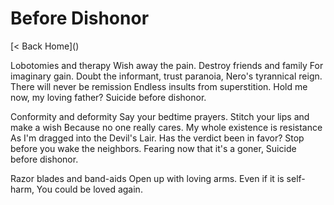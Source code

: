 # Before Dishonor

[< Back Home](\)


Lobotomies and therapy
Wish away the pain.
Destroy friends and family
For imaginary gain.
Doubt the informant, trust paranoia,
Nero's tyrannical reign.
There will never be remission
Endless insults from superstition.
Hold me now, my loving father?
Suicide before dishonor.


Conformity and deformity
Say your bedtime prayers.
Stitch your lips and make a wish
Because no one really cares.
My whole existence is resistance
As I'm dragged into the Devil's Lair.
Has the verdict been in favor?
Stop before you wake the neighbors.
Fearing now that it's a goner,
Suicide before dishonor.


Razor blades and band-aids
Open up with loving arms.
Even if it is self-harm,
You could be loved again.